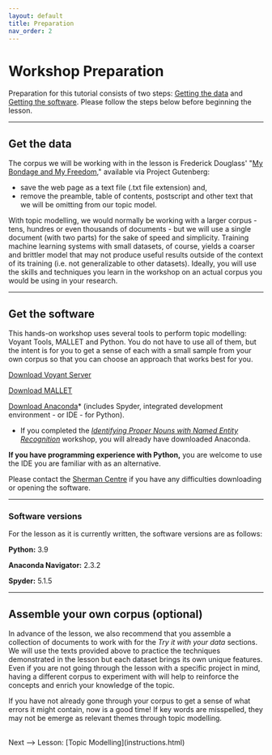 ```yaml
---
layout: default
title: Preparation
nav_order: 2
---
```



# Workshop Preparation 

Preparation for this tutorial consists of two steps: [Getting the data](#get-the-data) and [Getting the software](#get-the-software). Please follow the steps below before beginning the lesson.

<hr />
  
## Get the data

The corpus we will be working with in the lesson is Frederick Douglass' "[My Bondage and My Freedom](https://www.gutenberg.org/files/202/202-h/202-h.htm)," available via Project Gutenberg: 
* save the web page as a text file (.txt file extension) and, 
* remove the preamble, table of contents, postscript and other text that we will be omitting from our topic model.

With topic modelling, we would normally be working with a larger corpus - tens, hundres or even thousands of documents - but we will use a single document (with two parts) for the sake of speed and simplicity. Training machine learning systems with small datasets, of course, yields a coarser and brittler model that may not produce useful results outside of the context of its training (i.e. not generalizable to other datasets). Ideally, you will use the skills and techniques you learn in the workshop on an actual corpus you would be using in your research.

<hr />

## Get the software

This hands-on workshop uses several tools to perform topic modelling: Voyant Tools, MALLET and Python. You do not have to use all of them, but the intent is for you to get a sense of each with a small sample from your own corpus so that you can choose an approach that works best for you.

[Download Voyant Server](https://voyant-tools.org/docs/#!/guide/server)

[Download MALLET](https://mimno.github.io/Mallet/)

[Download Anaconda](https://www.anaconda.com/products/individual)* (includes Spyder, integrated development environment - or IDE - for Python).

* If you completed the *[Identifying Proper Nouns with Named Entity Recognition](https://scds.github.io/text-analysis-2/)* workshop, you will already have downloaded Anaconda.

**If you have programming experience with Python,** you are welcome to use the IDE you are familiar with as an alternative.

Please contact the [Sherman Centre](mailto:scds@mcmaster.ca) if you have any difficulties downloading or opening the software.

<hr />

### Software versions

For the lesson as it is currently written, the software versions are as follows:

**Python:** 3.9

**Anaconda Navigator:** 2.3.2

**Spyder:** 5.1.5

<hr />

## Assemble your own corpus (optional)

In advance of the lesson, we also recommend that you assemble a collection of documents to work with for the *Try it with your data* sections. We will use the texts provided above to practice the techniques demonstrated in the lesson but each dataset brings its own unique features. Even if you are not going through the lesson with a specific project in mind, having a different corpus to experiment with will help to reinforce the concepts and enrich your knowledge of the topic.

If you have not already gone through your corpus to get a sense of what errors it might contain, now is a good time! If key words are misspelled, they may not be emerge as relevant themes through topic modelling.

<br />
Next --> Lesson: [Topic Modelling](instructions.html)
